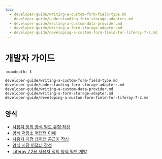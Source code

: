 ```yaml
---
toc:
  - developer-guide/writing-a-custom-form-field-type.md
  - developer-guide/understanding-form-storage-adapters.md
  - developer-guide/writing-a-custom-data-provider.md
  - developer-guide/writing-a-form-storage-adapter.md
  - developer-guide/developing-a-custom-form-field-for-liferay-7-2.md
---
```

# 개발자 가이드

```{toctree}
:maxdepth: 3

developer-guide/writing-a-custom-form-field-type.md
developer-guide/understanding-form-storage-adapters.md
developer-guide/writing-a-custom-data-provider.md
developer-guide/writing-a-form-storage-adapter.md
developer-guide/developing-a-custom-form-field-for-liferay-7-2.md

```

## 양식

* [사용자 정의 양식 필드 유형 작성](./developer-guide/writing-a-custom-form-field-type.md)
* [양식 저장소 어댑터 이해](./developer-guide/understanding-form-storage-adapters.md)
* [사용자 지정 데이터 공급자 작성](./developer-guide/writing-a-custom-data-provider.md)
* [양식 저장 어댑터 작성](./developer-guide/writing-a-form-storage-adapter.md)
* [Liferay 7.2용 사용자 정의 양식 필드 개발](./developer-guide/developing-a-custom-form-field-for-liferay-7-2.md)
